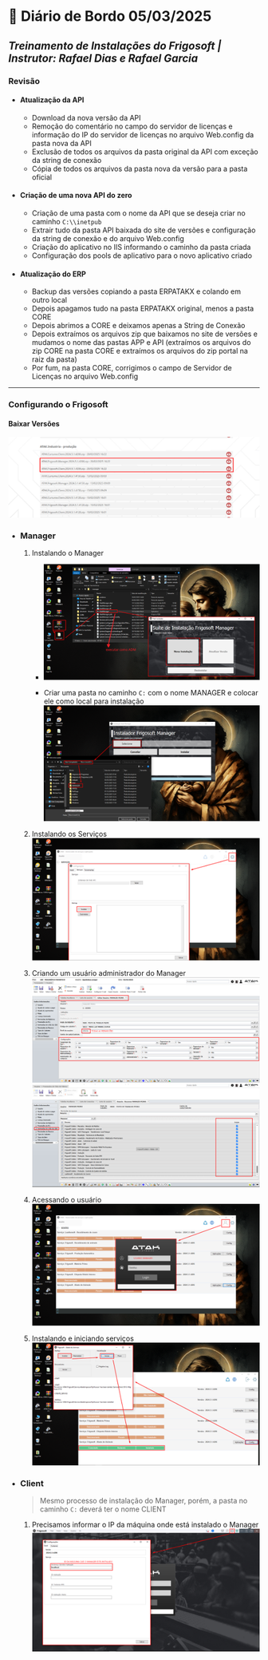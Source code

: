 # 📌 **Diário de Bordo 05/03/2025**
## *Treinamento de Instalações do Frigosoft | Instrutor: Rafael Dias e Rafael Garcia*

### Revisão
- #### Atualização da API
    - Download da nova versão da API
    - Remoção do comentário no campo do servidor de licenças e informação do IP do servidor de licenças no arquivo Web.config da pasta nova da API
    - Exclusão de todos os arquivos da pasta original da API com exceção da string de conexão
    - Cópia de todos os arquivos da pasta nova da versão para a pasta oficial

- #### Criação de uma nova API do zero
    - Criação de uma pasta com o nome da API que se deseja criar no caminho `C:\\inetpub`
    - Extrair tudo da pasta API baixada do site de versões e configuração da string de conexão e do arquivo Web.config
    - Criação do aplicativo no IIS informando o caminho da pasta criada
    - Configuração dos pools de aplicativo para o novo aplicativo criado

- #### Atualização do ERP
    - Backup das versões copiando a pasta ERPATAKX e colando em outro local
    - Depois apagamos tudo na pasta ERPATAKX original, menos a pasta CORE
    - Depois abrimos a CORE e deixamos apenas a String de Conexão
    - Depois extraímos os arquivos zip que baixamos no site de versões e mudamos o nome das pastas APP e API (extraímos os arquivos do zip CORE na pasta CORE e extraímos os arquivos do zip portal na raiz da pasta)
    - Por fum, na pasta CORE, corrigimos o campo de Servidor de Licenças no arquivo Web.config

---

### **Configurando o Frigosoft**

#### Baixar Versões
![alt text](../imagens/Screenshot_113.png)

- ### Manager
    1. Instalando o Manager
        - ![alt text](../imagens/Screenshot_114.png)

        - Criar uma pasta no caminho `C:` com o nome MANAGER e colocar ele como local para instalação
        ![alt text](../imagens/Screenshot_115.png)

    2. Instalando os Serviços
        ![alt text](../imagens/Screenshot_116.png)

    3. Criando um usuário administrador do Manager
        ![alt text](../imagens/Screenshot_117.png)
        ![alt text](../imagens/Screenshot_144.png)

    4. Acessando o usuário
        ![alt text](../imagens/Screenshot_118.png)

    5. Instalando e iniciando serviços
        ![alt text](../imagens/Screenshot_119.png)

- ### Client
    > Mesmo processo de instalação do Manager, porém, a pasta no caminho `C:` deverá ter o nome CLIENT

    1. Precisamos informar o IP da máquina onde está instalado o Manager
        ![alt text](../imagens/Screenshot_120.png)